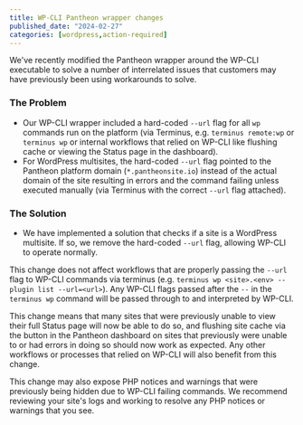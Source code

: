 ```yaml
---
title: WP-CLI Pantheon wrapper changes
published_date: "2024-02-27"
categories: [wordpress,action-required]
---
```


We've recently modified the Pantheon wrapper around the WP-CLI executable to solve a number of interrelated issues that customers may have previously been using workarounds to solve.

<h3>The Problem</h3>

* Our WP-CLI wrapper included a hard-coded `--url` flag for all `wp` commands run on the platform (via Terminus, e.g. `terminus remote:wp` or `terminus wp` or internal workflows that relied on WP-CLI like flushing cache or viewing the Status page in the dashboard).
* For WordPress multisites, the hard-coded `--url` flag pointed to the Pantheon platform domain (`*.pantheonsite.io`) instead of the actual domain of the site resulting in errors and the command failing unless executed manually (via Terminus with the correct `--url` flag attached).

<h3>The Solution</h3>

* We have implemented a solution that checks if a site is a WordPress multisite. If so, we remove the hard-coded `--url` flag, allowing WP-CLI to operate normally.

This change does not affect workflows that are properly passing the `--url` flag to WP-CLI commands via terminus (e.g. `terminus wp <site>.<env> -- plugin list --url=<url>`). Any WP-CLI flags passed after the `--` in the `terminus wp` command will be passed through to and interpreted by WP-CLI.

This change means that many sites that were previously unable to view their full Status page will now be able to do so, and flushing site cache via the button in the Pantheon dashboard on sites that previously were unable to or had errors in doing so should now work as expected. Any other workflows or processes that relied on WP-CLI will also benefit from this change.

This change may also expose PHP notices and warnings that were previously being hidden due to WP-CLI failing commands. We recommend reviewing your site's logs and working to resolve any PHP notices or warnings that you see.
